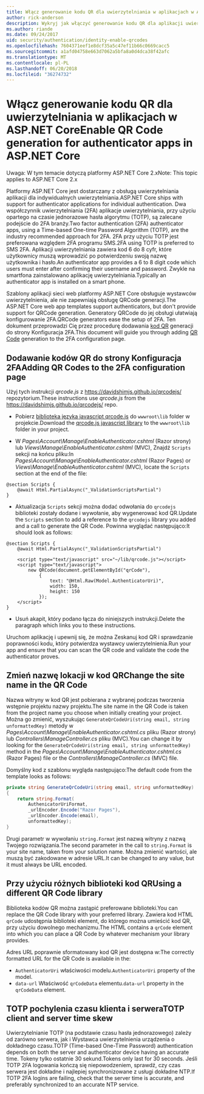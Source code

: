 ```yaml
---
title: Włącz generowanie kodu QR dla uwierzytelniania w aplikacjach w ASP.NET Core
author: rick-anderson
description: Wykryj jak włączyć generowanie kodu QR dla aplikacji uwierzytelniania, które współpracują z uwierzytelniania dwuskładnikowego platformy ASP.NET Core.
ms.author: riande
ms.date: 09/24/2017
uid: security/authentication/identity-enable-qrcodes
ms.openlocfilehash: 7604371eef1e8dcf35a5c47ef11b66c0669cacc5
ms.sourcegitcommit: a1afd04758e663d7062a5bfa8a0d4dca38f42afc
ms.translationtype: MT
ms.contentlocale: pl-PL
ms.lasthandoff: 06/20/2018
ms.locfileid: "36274732"
---
```

# <a name="enable-qr-code-generation-for-authenticator-apps-in-aspnet-core"></a><span data-ttu-id="db3c8-103">Włącz generowanie kodu QR dla uwierzytelniania w aplikacjach w ASP.NET Core</span><span class="sxs-lookup"><span data-stu-id="db3c8-103">Enable QR Code generation for authenticator apps in ASP.NET Core</span></span>

<span data-ttu-id="db3c8-104">Uwaga: W tym temacie dotyczą platformy ASP.NET Core 2.x</span><span class="sxs-lookup"><span data-stu-id="db3c8-104">Note: This topic applies to ASP.NET Core 2.x</span></span>

<span data-ttu-id="db3c8-105">Platformy ASP.NET Core jest dostarczany z obsługą uwierzytelniania aplikacji dla indywidualnych uwierzytelniania.</span><span class="sxs-lookup"><span data-stu-id="db3c8-105">ASP.NET Core ships with support for authenticator applications for individual authentication.</span></span> <span data-ttu-id="db3c8-106">Dwa współczynnik uwierzytelniania (2FA) aplikacje uwierzytelniania, przy użyciu opartego na czasie jednorazowe hasła algorytmu (TOTP), są zalecane podejście do 2FA branży.</span><span class="sxs-lookup"><span data-stu-id="db3c8-106">Two factor authentication (2FA) authenticator apps, using a Time-based One-time Password Algorithm (TOTP), are the industry recommended approach for 2FA.</span></span> <span data-ttu-id="db3c8-107">2FA przy użyciu TOTP jest preferowana względem 2FA programu SMS.</span><span class="sxs-lookup"><span data-stu-id="db3c8-107">2FA using TOTP is preferred to SMS 2FA.</span></span> <span data-ttu-id="db3c8-108">Aplikacji uwierzytelniania zawiera kod 6 do 8 cyfr, które użytkownicy muszą wprowadzić po potwierdzeniu swoją nazwę użytkownika i hasło.</span><span class="sxs-lookup"><span data-stu-id="db3c8-108">An authenticator app provides a 6 to 8 digit code which users must enter after confirming their username and password.</span></span> <span data-ttu-id="db3c8-109">Zwykle na smartfona zainstalowano aplikację uwierzytelniania.</span><span class="sxs-lookup"><span data-stu-id="db3c8-109">Typically an authenticator app is installed on a smart phone.</span></span>

<span data-ttu-id="db3c8-110">Szablony aplikacji sieci web platformy ASP.NET Core obsługuje wystawców uwierzytelnienia, ale nie zapewniają obsługę QRCode generacji.</span><span class="sxs-lookup"><span data-stu-id="db3c8-110">The ASP.NET Core web app templates support authenticators, but don't provide support for QRCode generation.</span></span> <span data-ttu-id="db3c8-111">Generatory QRCode do jej obsługi ułatwiają konfigurowanie 2FA.</span><span class="sxs-lookup"><span data-stu-id="db3c8-111">QRCode generators ease the setup of 2FA.</span></span> <span data-ttu-id="db3c8-112">Ten dokument przeprowadzi Cię przez procedurę dodawania [kod QR](https://wikipedia.org/wiki/QR_code) generacji do strony Konfiguracja 2FA.</span><span class="sxs-lookup"><span data-stu-id="db3c8-112">This document will guide you through adding [QR Code](https://wikipedia.org/wiki/QR_code) generation to the 2FA configuration page.</span></span>

## <a name="adding-qr-codes-to-the-2fa-configuration-page"></a><span data-ttu-id="db3c8-113">Dodawanie kodów QR do strony Konfiguracja 2FA</span><span class="sxs-lookup"><span data-stu-id="db3c8-113">Adding QR Codes to the 2FA configuration page</span></span>

<span data-ttu-id="db3c8-114">Użyj tych instrukcji *qrcode.js* z https://davidshimjs.github.io/qrcodejs/ repozytorium.</span><span class="sxs-lookup"><span data-stu-id="db3c8-114">These instructions use *qrcode.js* from the https://davidshimjs.github.io/qrcodejs/ repo.</span></span>

* <span data-ttu-id="db3c8-115">Pobierz [biblioteka języka javascript qrcode.js](https://davidshimjs.github.io/qrcodejs/) do `wwwroot\lib` folder w projekcie.</span><span class="sxs-lookup"><span data-stu-id="db3c8-115">Download the [qrcode.js javascript library](https://davidshimjs.github.io/qrcodejs/) to the `wwwroot\lib` folder in your project.</span></span>

* <span data-ttu-id="db3c8-116">W *Pages\Account\Manage\EnableAuthenticator.cshtml* (Razor strony) lub *Views\Manage\EnableAuthenticator.cshtml* (MVC), Znajdź `Scripts` sekcji na końcu pliku:</span><span class="sxs-lookup"><span data-stu-id="db3c8-116">In *Pages\Account\Manage\EnableAuthenticator.cshtml* (Razor Pages) or *Views\Manage\EnableAuthenticator.cshtml* (MVC), locate the `Scripts` section at the end of the file:</span></span>

```cshtml
@section Scripts {
    @await Html.PartialAsync("_ValidationScriptsPartial")
}
```

* <span data-ttu-id="db3c8-117">Aktualizacja `Scripts` sekcji można dodać odwołania do `qrcodejs` biblioteki zostały dodane i wywołanie, aby wygenerować kod QR.</span><span class="sxs-lookup"><span data-stu-id="db3c8-117">Update the `Scripts` section to add a reference to the `qrcodejs` library you added and a call to generate the QR Code.</span></span> <span data-ttu-id="db3c8-118">Powinna wyglądać następująco:</span><span class="sxs-lookup"><span data-stu-id="db3c8-118">It should look as follows:</span></span>

```cshtml
@section Scripts {
    @await Html.PartialAsync("_ValidationScriptsPartial")

    <script type="text/javascript" src="~/lib/qrcode.js"></script>
    <script type="text/javascript">
        new QRCode(document.getElementById("qrCode"),
            {
                text: "@Html.Raw(Model.AuthenticatorUri)",
                width: 150,
                height: 150
            });
    </script>
}
```

* <span data-ttu-id="db3c8-119">Usuń akapit, który podano łącza do niniejszych instrukcji.</span><span class="sxs-lookup"><span data-stu-id="db3c8-119">Delete the paragraph which links you to these instructions.</span></span>

<span data-ttu-id="db3c8-120">Uruchom aplikację i upewnij się, że można Zeskanuj kod QR i sprawdzanie poprawności kodu, który potwierdza wystawcy uwierzytelnienia.</span><span class="sxs-lookup"><span data-stu-id="db3c8-120">Run your app and ensure that you can scan the QR code and validate the code the authenticator proves.</span></span>

## <a name="change-the-site-name-in-the-qr-code"></a><span data-ttu-id="db3c8-121">Zmień nazwę lokacji w kod QR</span><span class="sxs-lookup"><span data-stu-id="db3c8-121">Change the site name in the QR Code</span></span>

<span data-ttu-id="db3c8-122">Nazwa witryny w kod QR jest pobierana z wybranej podczas tworzenia wstępnie projektu nazwy projektu.</span><span class="sxs-lookup"><span data-stu-id="db3c8-122">The site name in the QR Code is taken from the project name you choose when initially creating your project.</span></span> <span data-ttu-id="db3c8-123">Można go zmienić, wyszukując `GenerateQrCodeUri(string email, string unformattedKey)` metody w *Pages\Account\Manage\EnableAuthenticator.cshtml.cs* pliku (Razor strony) lub *Controllers\ManageController.cs* pliku (MVC).</span><span class="sxs-lookup"><span data-stu-id="db3c8-123">You can change it by looking for the `GenerateQrCodeUri(string email, string unformattedKey)` method in the *Pages\Account\Manage\EnableAuthenticator.cshtml.cs* (Razor Pages) file or the *Controllers\ManageController.cs* (MVC) file.</span></span> 

<span data-ttu-id="db3c8-124">Domyślny kod z szablonu wygląda następująco:</span><span class="sxs-lookup"><span data-stu-id="db3c8-124">The default code from the template looks as follows:</span></span>

```c#
private string GenerateQrCodeUri(string email, string unformattedKey)
{
    return string.Format(
        AuthenicatorUriFormat,
        _urlEncoder.Encode("Razor Pages"),
        _urlEncoder.Encode(email),
        unformattedKey);
}
```

<span data-ttu-id="db3c8-125">Drugi parametr w wywołaniu `string.Format` jest nazwą witryny z nazwą Twojego rozwiązania.</span><span class="sxs-lookup"><span data-stu-id="db3c8-125">The second parameter in the call to `string.Format` is your site name, taken from your solution name.</span></span> <span data-ttu-id="db3c8-126">Można zmienić wartości, ale muszą być zakodowane w adresie URL.</span><span class="sxs-lookup"><span data-stu-id="db3c8-126">It can be changed to any value, but it must always be URL encoded.</span></span>

## <a name="using-a-different-qr-code-library"></a><span data-ttu-id="db3c8-127">Przy użyciu różnych biblioteki kod QR</span><span class="sxs-lookup"><span data-stu-id="db3c8-127">Using a different QR Code library</span></span>

<span data-ttu-id="db3c8-128">Biblioteka kodów QR można zastąpić preferowane biblioteki.</span><span class="sxs-lookup"><span data-stu-id="db3c8-128">You can replace the QR Code library with your preferred library.</span></span> <span data-ttu-id="db3c8-129">Zawiera kod HTML `qrCode` udostępnia biblioteki element, do którego można umieścić kod QR, przy użyciu dowolnego mechanizmu.</span><span class="sxs-lookup"><span data-stu-id="db3c8-129">The HTML contains a `qrCode` element into which you can place a QR Code by whatever mechanism your library provides.</span></span>

<span data-ttu-id="db3c8-130">Adres URL poprawnie sformatowany kod QR jest dostępna w:</span><span class="sxs-lookup"><span data-stu-id="db3c8-130">The correctly formatted URL for the QR Code is available in the:</span></span>

* <span data-ttu-id="db3c8-131">`AuthenticatorUri` właściwości modelu.</span><span class="sxs-lookup"><span data-stu-id="db3c8-131">`AuthenticatorUri` property of the model.</span></span>
* <span data-ttu-id="db3c8-132">`data-url` Właściwość `qrCodeData` elementu.</span><span class="sxs-lookup"><span data-stu-id="db3c8-132">`data-url` property in the `qrCodeData` element.</span></span> 

## <a name="totp-client-and-server-time-skew"></a><span data-ttu-id="db3c8-133">TOTP pochylenia czasu klienta i serwera</span><span class="sxs-lookup"><span data-stu-id="db3c8-133">TOTP client and server time skew</span></span>

<span data-ttu-id="db3c8-134">Uwierzytelnianie TOTP (na podstawie czasu hasła jednorazowego) zależy od zarówno serwera, jak i Wystawca uwierzytelnienia urządzenia o dokładnego czasu.</span><span class="sxs-lookup"><span data-stu-id="db3c8-134">TOTP (Time-based One-Time Password) authentication depends on both the server and authenticator device having an accurate time.</span></span> <span data-ttu-id="db3c8-135">Tokeny tylko ostatnie 30 sekund.</span><span class="sxs-lookup"><span data-stu-id="db3c8-135">Tokens only last for 30 seconds.</span></span> <span data-ttu-id="db3c8-136">Jeśli TOTP 2FA logowania kończą się niepowodzeniem, sprawdź, czy czas serwera jest dokładne i najlepiej synchronizowane z usługi dokładne NTP.</span><span class="sxs-lookup"><span data-stu-id="db3c8-136">If TOTP 2FA logins are failing, check that the server time is accurate, and preferably synchronized to an accurate NTP service.</span></span>
